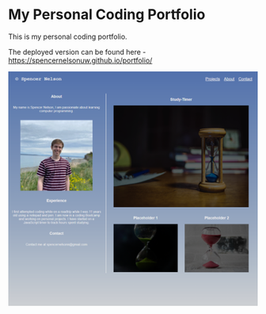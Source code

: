 # My Personal Coding Portfolio

This is my personal coding portfolio.

The deployed version can be found here - https://spencernelsonuw.github.io/portfolio/

![My Screenshot](/Images/Screenshot.png?raw=true "My Screenshot")
